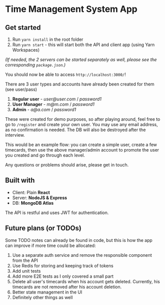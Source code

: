 # Time Management System App

## Get started

1. Run `yarn install` in the root folder
2. Run `yarn start` - this will start both the API and client app (using Yarn Workspaces)

_(If needed, the 2 servers can be started separately as well, please see the corresponding `package.json`.)_

You should now be able to access `http://localhost:3000/`!

There are 3 user types and accounts have already been created for them (see user/pass)

1. **Regular user** - _user@user.com_ / _password1_
1. **User Manager** - _m@m.com_ / _password1_
1. **Admin** - _a@a.com_ / _password1_

These were created for demo purposes, so after playing around, feel free to go to `/register` and create your own user. You may use any email address, as no confirmation is needed. The DB will also be destroyed after the interview.

This would be an example flow: you can create a simple user, create a few timecards, then use the above manager/admin account to promote the user you created and go through each level.

Any questions or problems should arise, please get in touch.

## Built with

- Client: Plain **React**
- Server: **NodeJS & Express**
- DB: **MongoDB Atlas**

The API is restful and uses JWT for authentication.

## Future plans (or TODOs)

Some TODO notes can already be found in code, but this is how the app can improve if more time could be allocated:

1. Use a separate auth service and remove the responsible component from the API
1. Use Redis for storing and keeping track of tokens
1. Add unit tests
1. Add more E2E tests as I only covered a small part
1. Delete all user's timecards when his account gets deleted. Currently, his timecards are not removed after his account deletion.
1. Better state management in the UI
1. Definitely other things as well
